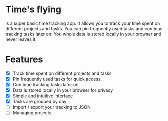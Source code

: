 # Time's flying

is a super basic time tracking app. It allows you to track your time spent on different projects and tasks. You can pin frequently used tasks and continue tracking tasks later on. You whole data is stored locally in your browser and never leaves it.

# Features

- [x] Track time spent on different projects and tasks
- [x] Pin frequently used tasks for quick access
- [x] Continue tracking tasks later on
- [x] Data is stored locally in your browser for privacy
- [x] Simple and intuitive interface
- [x] Tasks are grouped by day
- [ ] Import / export your tracking to JSON
- [ ] Managing projects
